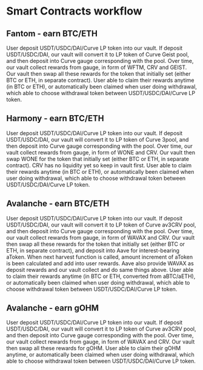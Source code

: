# Smart Contracts workflow

## Fantom - earn BTC/ETH

User deposit USDT/USDC/DAI/Curve LP token into our vault. If deposit USDT/USDC/DAI, our vault will convert it to LP token of Curve Geist pool, and then deposit into Curve gauge corresponding with the pool. Over time, our vault collect rewards from gauge, in form of WFTM, CRV and GEIST. Our vault then swap all these rewards for the token that initially set (either BTC or ETH, in separate contract). User able to claim their rewards anytime (in BTC or ETH), or automatically been claimed when user doing withdrawal, which able to choose withdrawal token between USDT/USDC/DAI/Curve LP token.

## Harmony - earn BTC/ETH

User deposit USDT/USDC/DAI/Curve LP token into our vault. If deposit USDT/USDC/DAI, our vault will convert it to LP token of Curve 3pool, and then deposit into Curve gauge corresponding with the pool. Over time, our vault collect rewards from gauge, in form of WONE and CRV. Our vault then swap WONE for the token that initially set (either BTC or ETH, in separate contract). CRV has no liquidity yet so keep in vault first. User able to claim their rewards anytime (in BTC or ETH), or automatically been claimed when user doing withdrawal, which able to choose withdrawal token between USDT/USDC/DAI/Curve LP token.

## Avalanche - earn BTC/ETH

User deposit USDT/USDC/DAI/Curve LP token into our vault. If deposit USDT/USDC/DAI, our vault will convert it to LP token of Curve av3CRV pool, and then deposit into Curve gauge corresponding with the pool. Over time, our vault collect rewards from gauge, in form of WAVAX and CRV. Our vault then swap all these rewards for the token that initially set (either BTC or ETH, in separate contract), and deposit into Aave for interest-bearing aToken. When next harvest function is called, amount increment of aToken is been calculated and add into user rewards. Aave also provide WAVAX as deposit rewards and our vault collect and do same things above. User able to claim their rewards anytime (in BTC or ETH, converted from aBTC/aETH), or automatically been claimed when user doing withdrawal, which able to choose withdrawal token between USDT/USDC/DAI/Curve LP token.

## Avalanche - earn gOHM

User deposit USDT/USDC/DAI/Curve LP token into our vault. If deposit USDT/USDC/DAI, our vault will convert it to LP token of Curve av3CRV pool, and then deposit into Curve gauge corresponding with the pool. Over time, our vault collect rewards from gauge, in form of WAVAX and CRV. Our vault then swap all these rewards for gOHM. User able to claim their gOHM anytime, or automatically been claimed when user doing withdrawal, which able to choose withdrawal token between USDT/USDC/DAI/Curve LP token.